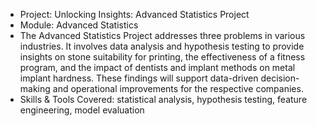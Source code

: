 * Project: Unlocking Insights: Advanced Statistics Project
* Module: Advanced Statistics
* The Advanced Statistics Project addresses three problems in various industries. It involves data analysis and hypothesis testing to provide insights on stone suitability for printing, the effectiveness of a fitness program, and the impact of dentists and implant methods on metal implant hardness. These findings will support data-driven decision-making and operational improvements for the respective companies.
* Skills & Tools Covered: statistical analysis, hypothesis testing, feature engineering, model evaluation
